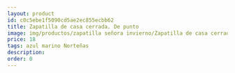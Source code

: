 ```yaml
---
layout: product
id: c0c5ebe1f5090cd5ae2ec855ecbb62
title: Zapatilla de casa cerrada. De punto
image: img/productos/zapatilla señora invierno/Zapatilla de casa cerrada. De punto=18=azul marino Norteñas.webp
price: 18
tags: azul marino Norteñas
description: 
order: 0
---
```

